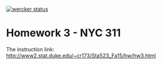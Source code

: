 [![wercker status](https://app.wercker.com/status/c1d7f007fde9ea3a6c003beedd960454/m "wercker status")](https://app.wercker.com/project/bykey/c1d7f007fde9ea3a6c003beedd960454)

# Homework 3 - NYC 311

The instruction link: http://www2.stat.duke.edu/~cr173/Sta523_Fa15/hw/hw3.html
